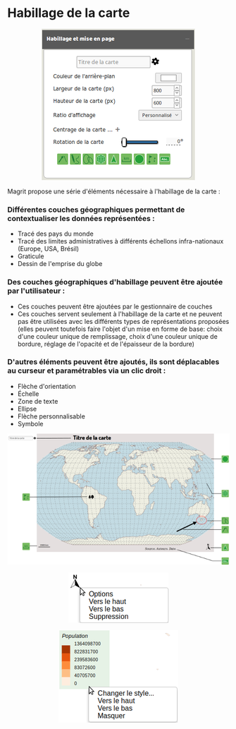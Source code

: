 # Habillage de la carte

<p style="text-align: center;">
<img src="img/win_hab_fr.png" alt="Dialogue d'habillage"/>
</p>

Magrit propose une série d'éléments nécessaire à l'habillage de la carte :


### Différentes couches géographiques permettant de contextualiser les données représentées :

- Tracé des pays du monde
- Tracé des limites administratives à différents échellons infra-nationaux (Europe, USA, Brésil)
- Graticule
- Dessin de l'emprise du globe


### Des couches géographiques d'habillage peuvent être ajoutée par l'utilisateur :

- Ces couches peuvent être ajoutées par le gestionnaire de couches
- Ces couches servent seulement à l'habillage de la carte et ne peuvent pas être utilisées avec les différents types de représentations proposées
(elles peuvent toutefois faire l'objet d'un mise en forme de base: choix d'une couleur unique de remplissage, choix d'une couleur unique de bordure, réglage de l'opacité et de l'épaisseur de la bordure)

### D'autres éléments peuvent être ajoutés, ils sont déplacables au curseur et paramétrables via un clic droit :

- Flèche d'orientation
- Échelle
- Zone de texte
- Ellipse
- Flèche personnalisable
- Symbole

<p style="text-align: center;">
<img src="img/example_mise_en_page.png" alt="Éléments de mise en page"/>
</p>

<p style="text-align: center;">
<img src="img/contextmenu_northArrow.png" alt="Menu contextuel"/>
</p>

<p style="text-align: center;">
<img src="img/contextmenu_legend.png" alt="Menu contextuel"/>
</p>
